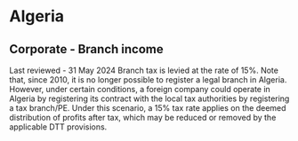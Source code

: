 # Algeria
## Corporate - Branch income
Last reviewed - 31 May 2024
Branch tax is levied at the rate of 15%. Note that, since 2010, it is no longer possible to register a legal branch in Algeria. However, under certain conditions, a foreign company could operate in Algeria by registering its contract with the local tax authorities by registering a tax branch/PE. Under this scenario, a 15% tax rate applies on the deemed distribution of profits after tax, which may be reduced or removed by the applicable DTT provisions.
